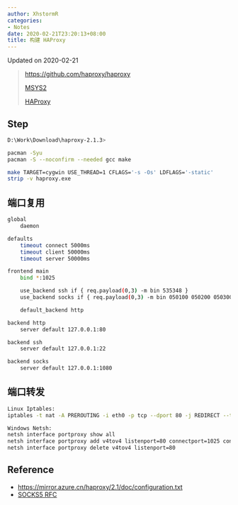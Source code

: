 ```yaml
---
author: XhstormR
categories:
- Notes
date: 2020-02-21T23:20:13+08:00
title: 构建 HAProxy
---
```


<!--more-->

Updated on 2020-02-21

> https://github.com/haproxy/haproxy
>
> [MSYS2](https://mirrors.tuna.tsinghua.edu.cn/msys2/distrib/msys2-x86_64-latest.tar.xz)
>
> [HAProxy](https://mirror.azure.cn/haproxy/2.1/src/haproxy-2.1.3.tar.gz)

## Step
```bash
D:\Work\Download\haproxy-2.1.3>

pacman -Syu
pacman -S --noconfirm --needed gcc make

make TARGET=cygwin USE_THREAD=1 CFLAGS='-s -Os' LDFLAGS='-static'
strip -v haproxy.exe
```

## 端口复用
```bash
global
    daemon

defaults
    timeout connect 5000ms
    timeout client 50000ms
    timeout server 50000ms

frontend main
    bind *:1025

    use_backend ssh if { req.payload(0,3) -m bin 535348 }
    use_backend socks if { req.payload(0,3) -m bin 050100 050200 050300 }

    default_backend http

backend http
    server default 127.0.0.1:80

backend ssh
    server default 127.0.0.1:22

backend socks
    server default 127.0.0.1:1080
```

## 端口转发
```bash
Linux Iptables:
iptables -t nat -A PREROUTING -i eth0 -p tcp --dport 80 -j REDIRECT --to-port 1025

Windows Netsh:
netsh interface portproxy show all
netsh interface portproxy add v4tov4 listenport=80 connectport=1025 connectaddress=127.0.0.1
netsh interface portproxy delete v4tov4 listenport=80
```

## Reference
* https://mirror.azure.cn/haproxy/2.1/doc/configuration.txt
* [SOCKS5 RFC](https://www.ietf.org/rfc/rfc1928.html)
